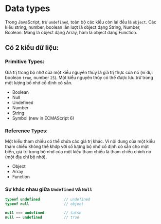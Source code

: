 # Data types
Trong JavaScript, trừ `undefined`, toàn bộ các kiểu còn lại đều là `object`. Các kiểu string, number, boolean lần lượt là object dạng String, Number, Boolean. Mảng là object dạng Array, hàm là object dạng Function.

## Có 2 kiểu dữ liệu:
### Primitive Types:
Giá trị trong bộ nhớ của một kiểu nguyên thủy là giá trị thực của nó (ví dụ: boolean `true`, number `25`). Một kiểu nguyên thủy có thể được lưu trữ trong một lượng bố nhớ cố định có sẵn.
  - Boolean
  - Null
  - Undefined
  - Number
  - String
  - Symbol (new in ECMAScript 6)
### Reference Types:
Một kiểu tham chiếu có thể chứa các giá trị khác. Vì nội dung của một kiểu tham chiếu không thể khớp với số lượng bộ nhớ cố định có sẵn cho một biến, giá trị trong bộ nhớ của một kiểu tham chiếu là tham chiếu chính nó (một địa chỉ bộ nhớ).
  - Object
  - Array
  - Function

### Sự khác nhau giữa `Undefined` và `Null`
```js
typeof undefined           // undefined
typeof null                // object

null === undefined         // false
null == undefined          // true
```
